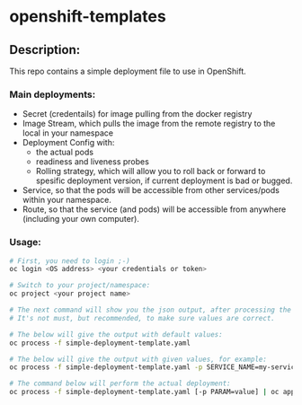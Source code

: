# openshift-templates

## Description:

This repo contains a simple deployment file to use in OpenShift.

### Main deployments:
* Secret (credentails) for image pulling from the docker registry
* Image Stream, which pulls the image from the remote registry to the local in your namespace
* Deployment Config with:
  * the actual pods
  * readiness and liveness probes
  * Rolling strategy, which will allow you to roll back or forward to spesific deployment version, if current deployment is bad or bugged.
* Service, so that the pods will be accessible from other services/pods within your namespace.
* Route, so that the service (and pods) will be accessible from anywhere (including your own computer).

### Usage:
```bash
# First, you need to login ;-)
oc login <OS address> <your credentials or token>

# Switch to your project/namespace:
oc project <your project name>

# The next command will show you the json output, after processing the parameters,
# It's not must, but recommended, to make sure values are correct.

# The below will give the output with default values:
oc process -f simple-deployment-template.yaml

# The below will give the output with given values, for example:
oc process -f simple-deployment-template.yaml -p SERVICE_NAME=my-servicename -p IMAGE_TAG=some-image-tag

# The command below will perform the actual deployment:
oc process -f simple-deployment-template.yaml [-p PARAM=value] | oc apply -f -
```
